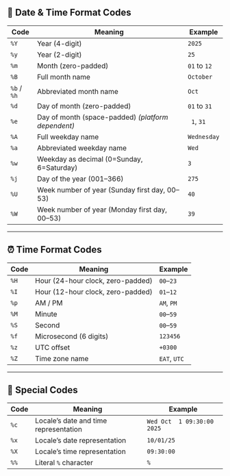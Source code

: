 ## 📌 **Date & Time Format Codes**

| Code        | Meaning                                            | Example      |
| ----------- | -------------------------------------------------- | ------------ |
| `%Y`        | Year (4-digit)                                     | `2025`       |
| `%y`        | Year (2-digit)                                     | `25`         |
| `%m`        | Month (zero-padded)                                | `01` to `12` |
| `%B`        | Full month name                                    | `October`    |
| `%b` / `%h` | Abbreviated month name                             | `Oct`        |
| `%d`        | Day of month (zero-padded)                         | `01` to `31` |
| `%e`        | Day of month (space-padded) *(platform dependent)* | ` 1`, `31`   |
| `%A`        | Full weekday name                                  | `Wednesday`  |
| `%a`        | Abbreviated weekday name                           | `Wed`        |
| `%w`        | Weekday as decimal (0=Sunday, 6=Saturday)          | `3`          |
| `%j`        | Day of the year (001–366)                          | `275`        |
| `%U`        | Week number of year (Sunday first day, 00–53)      | `40`         |
| `%W`        | Week number of year (Monday first day, 00–53)      | `39`         |

---

## ⏰ **Time Format Codes**

| Code | Meaning                           | Example      |
| ---- | --------------------------------- | ------------ |
| `%H` | Hour (24-hour clock, zero-padded) | `00`–`23`    |
| `%I` | Hour (12-hour clock, zero-padded) | `01`–`12`    |
| `%p` | AM / PM                           | `AM`, `PM`   |
| `%M` | Minute                            | `00`–`59`    |
| `%S` | Second                            | `00`–`59`    |
| `%f` | Microsecond (6 digits)            | `123456`     |
| `%z` | UTC offset                        | `+0300`      |
| `%Z` | Time zone name                    | `EAT`, `UTC` |

---

## 📅 **Special Codes**

| Code | Meaning                               | Example                    |
| ---- | ------------------------------------- | -------------------------- |
| `%c` | Locale’s date and time representation | `Wed Oct  1 09:30:00 2025` |
| `%x` | Locale’s date representation          | `10/01/25`                 |
| `%X` | Locale’s time representation          | `09:30:00`                 |
| `%%` | Literal `%` character                 | `%`                        |

